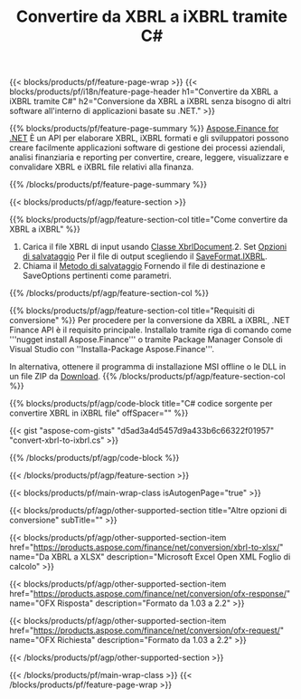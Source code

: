 ﻿---
title: Convertire da XBRL a iXBRL tramite C#
description: Codice di esempio per la conversione da XBRL a iXBRL C#. Utilizza API codice di esempio per la conversione da XBRL file batch a iXBRL all'interno di applicazioni basate su .NET. 
url: /it/net/conversion/xbrl-to-ixbrl/
family: finance
platformtag: net
feature: convert
informat: XBRL
outformat: iXBRL
otherformats: XLSX
---
{{< blocks/products/pf/feature-page-wrap >}}
{{< blocks/products/pf/i18n/feature-page-header h1="Convertire da XBRL a iXBRL tramite C#" h2="Conversione da XBRL a iXBRL senza bisogno di altri software all\'interno di applicazioni basate su .NET." >}}

{{% blocks/products/pf/feature-page-summary %}}
[Aspose.Finance for .NET](https://products.aspose.com/finance/net/) È un API per elaborare XBRL, iXBRL formati e gli sviluppatori possono creare facilmente applicazioni software di gestione dei processi aziendali, analisi finanziaria e reporting per convertire, creare, leggere, visualizzare e convalidare XBRL e iXBRL file relativi alla finanza. 

{{% /blocks/products/pf/feature-page-summary %}}

{{< blocks/products/pf/agp/feature-section >}}

{{% blocks/products/pf/agp/feature-section-col title="Come convertire da XBRL a iXBRL" %}}
1. Carica il file XBRL di input usando [Classe XbrlDocument](https://apireference.aspose.com/finance/net/aspose.finance.xbrl/xbrldocument).2. Set [Opzioni di salvataggio](https://apireference.aspose.com/finance/net/aspose.finance.xbrl/saveoptions) Per il file di output scegliendo il [SaveFormat.IXBRL](https://apireference.aspose.com/finance/net/aspose.finance.xbrl/saveformat).
3. Chiama il [Metodo di salvataggio](https://apireference.aspose.com/finance/net/aspose.finance.xbrl.xbrldocument/save/methods/2) Fornendo il file di destinazione e SaveOptions pertinenti come parametri.

{{% /blocks/products/pf/agp/feature-section-col %}}

{{% blocks/products/pf/agp/feature-section-col title="Requisiti di conversione" %}}
Per procedere per la conversione da XBRL a iXBRL, .NET Finance API è il requisito principale. Installalo tramite riga di comando come '''nugget install Aspose.Finance''' o tramite Package Manager Console di Visual Studio con ''Installa-Package Aspose.Finance'''.

In alternativa, ottenere il programma di installazione MSI offline o le DLL in un file ZIP da [Download](https://downloads.aspose.com/finance/net).
{{% /blocks/products/pf/agp/feature-section-col %}}

{{% blocks/products/pf/agp/code-block title="C# codice sorgente per convertire XBRL in iXBRL file" offSpacer="" %}}

{{< gist "aspose-com-gists" "d5ad3a4d5457d9a433b6c66322f01957" "convert-xbrl-to-ixbrl.cs" >}}

{{% /blocks/products/pf/agp/code-block %}}

{{< /blocks/products/pf/agp/feature-section >}}

{{< blocks/products/pf/main-wrap-class isAutogenPage="true" >}}

{{< blocks/products/pf/agp/other-supported-section title="Altre opzioni di conversione" subTitle="" >}}

{{< blocks/products/pf/agp/other-supported-section-item href="https://products.aspose.com/finance/net/conversion/xbrl-to-xlsx/" name="Da XBRL a XLSX" description="Microsoft Excel Open XML Foglio di calcolo" >}}

{{< blocks/products/pf/agp/other-supported-section-item href="https://products.aspose.com/finance/net/conversion/ofx-response/" name="OFX Risposta" description="Formato da 1.03 a 2.2" >}}

{{< blocks/products/pf/agp/other-supported-section-item href="https://products.aspose.com/finance/net/conversion/ofx-request/" name="OFX Richiesta" description="Formato da 1.03 a 2.2" >}}

{{< /blocks/products/pf/agp/other-supported-section >}}

{{< /blocks/products/pf/main-wrap-class >}}
{{< /blocks/products/pf/feature-page-wrap >}}